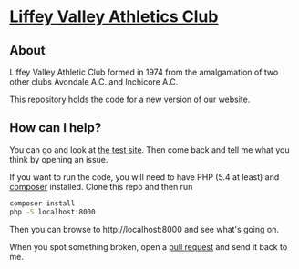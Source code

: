 # [Liffey Valley Athletics Club](http://liffeyvalleyac.com)

## About

Liffey Valley Athletic Club formed in 1974 from the amalgamation of two other clubs Avondale A.C. and Inchicore A.C.

This repository holds the code for a new version of our website. 

## How can I help?

You can go and look at [the test site](http://lvac.grff.in). Then come back and tell me what you think by opening an issue.

If you want to run the code, you will need to have PHP (5.4 at least) and [composer](http://getcomposer.org) installed. Clone this repo and then run

```sh
composer install
php -S localhost:8000
```

Then you can browse to http://localhost:8000 and see what's going on.

When you spot something broken, open a [pull request](https://help.github.com/articles/using-pull-requests) and send it back to me.
